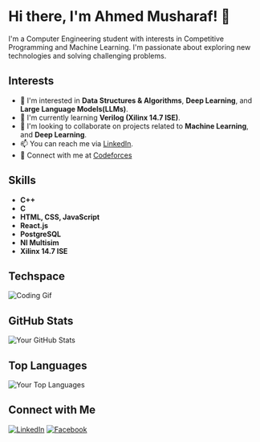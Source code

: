 <!-- Header -->
# Hi there, I'm Ahmed Musharaf! 👋

<!-- Introduction -->
I'm a Computer Engineering student with interests in Competitive Programming and Machine Learning. I'm passionate about exploring new technologies and solving challenging problems.

<!-- Interests -->
## Interests
- 👀 I'm interested in **Data Structures & Algorithms**, **Deep Learning**, and **Large Language Models(LLMs)**.
- 🌱 I'm currently learning **Verilog (Xilinx 14.7 ISE)**.
- 🚀 I'm looking to collaborate on projects related to **Machine Learning**, and **Deep Learning**.
- 📫 You can reach me via [LinkedIn](https://www.linkedin.com/in/ahmed-musharaf/).
- 🏫 Connect with me at [Codeforces](https://codeforces.com/profile/faded_AM)

<!-- Skills -->
## Skills
- **C++**
- **C**
- **HTML, CSS, JavaScript**
- **React.js**
- **PostgreSQL**
- **NI Multisim**
- **Xilinx 14.7 ISE**

<!-- Gifs -->
## Techspace
![Coding Gif](https://media.giphy.com/media/ZVik7pBtu9dNS/giphy.gif)


<!-- GitHub Stats -->
## GitHub Stats
![Your GitHub Stats](https://github-readme-stats.vercel.app/api?username=ahmedmusharaf31&show_icons=true&theme=radical)

<!-- Top Languages -->
## Top Languages
![Your Top Languages](https://github-readme-stats.vercel.app/api/top-langs/?username=ahmedmusharaf31&layout=compact)

<!-- Footer -->
## Connect with Me
[![LinkedIn](https://img.shields.io/badge/LinkedIn-Connect-blue)](https://www.linkedin.com/in/ahmed-musharaf/)
[![Facebook](https://img.shields.io/badge/Facebook-Connect-blue)](https://www.facebook.com/profile.php?id=100005266099290)
